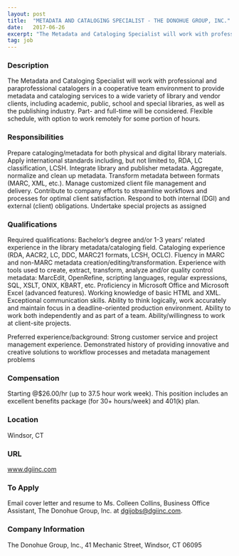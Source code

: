 ```yaml
---
layout: post
title:  "METADATA AND CATALOGING SPECIALIST - THE DONOHUE GROUP, INC."
date:   2017-06-26
excerpt: "The Metadata and Cataloging Specialist will work with professional and paraprofessional catalogers in a cooperative team environment to provide metadata and cataloging services to a wide variety of library and vendor clients, including academic, public, school and special libraries, as well as the publishing industry. Part- and full-time will be..."
tag: job
---
```


### Description   

The Metadata and Cataloging Specialist will work with professional and 
paraprofessional catalogers in a cooperative team environment to provide
 metadata and cataloging services to a wide variety of library and 
vendor clients, including academic, public, school and special 
libraries, as well as the publishing industry. Part- and full-time will 
be considered. Flexible schedule, with option to work remotely for some 
portion of hours.


### Responsibilities   

Prepare cataloging/metadata for both physical and digital library materials. 
Apply international standards including, but not limited to, RDA, LC 
classification, LCSH. Integrate library and publisher metadata. 
Aggregate, normalize and clean up metadata. Transform metadata between 
formats (MARC, XML, etc.). Manage customized client file management and 
delivery. Contribute to company efforts to streamline workflows and 
processes for optimal client satisfaction. Respond to both internal 
(DGI) and external (client) obligations. Undertake special projects as 
assigned



### Qualifications   

Required qualifications: Bachelor’s degree and/or 1-3 years’ related experience 
in the library metadata/cataloging field. Cataloging experience (RDA, 
AACR2, LC, DDC, MARC21 formats, LCSH, OCLC). Fluency in MARC and 
non-MARC metadata creation/editing/transformation. Experience with tools
 used to create, extract, transform, analyze and/or quality control 
metadata: MarcEdit, OpenRefine, scripting languages, regular 
expressions, SQL, XSLT, ONIX, KBART, etc. Proficiency in Microsoft 
Office and Microsoft Excel (advanced features). Working knowledge of 
basic HTML and XML. Exceptional communication skills. 	Ability to think 
logically, work accurately and maintain focus in a deadline-oriented 
production environment. Ability to work both independently and as part 
of a team. Ability/willingness to work at client-site projects.

Preferred experience/background: Strong customer service and project 
management experience. Demonstrated history of providing innovative and 
creative solutions to workflow processes and metadata management 
problems



### Compensation   

Starting @$26.00/hr (up to 37.5 hour work week). This position includes an excellent benefits package (for 30+ hours/week) and 401(k) plan.


### Location   

Windsor, CT


### URL   

www.dgiinc.com

### To Apply   

Email cover letter and resume to Ms. Colleen Collins, Business Office 
Assistant, The Donohue Group, Inc. at dgijobs@dgiinc.com.  


### Company Information   

The Donohue Group, Inc., 41 Mechanic Street, Windsor, CT 06095



